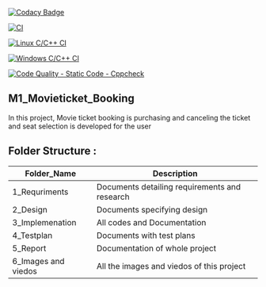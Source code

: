 
[![Codacy Badge](https://api.codacy.com/project/badge/Grade/41ff52274bcf47d391731790aeb33dac)](https://app.codacy.com/gh/hemanthkandasamy/M1_Movieticket_Booking?utm_source=github.com&utm_medium=referral&utm_content=hemanthkandasamy/M1_Movieticket_Booking&utm_campaign=Badge_Grade_Settings)


[![CI](https://github.com/hemanthkandasamy/M1_Movieticket_Booking/actions/workflows/main.yml/badge.svg)](https://github.com/hemanthkandasamy/M1_Movieticket_Booking/actions/workflows/main.yml)

[![Linux C/C++ CI](https://github.com/hemanthkandasamy/M1_Movieticket_Booking/actions/workflows/Linux_c-ccp.yml/badge.svg)](https://github.com/hemanthkandasamy/M1_Movieticket_Booking/actions/workflows/Linux_c-ccp.yml)

[![Windows C/C++ CI](https://github.com/hemanthkandasamy/M1_Movieticket_Booking/actions/workflows/windows_c-ccp.yml/badge.svg)](https://github.com/hemanthkandasamy/M1_Movieticket_Booking/actions/workflows/windows_c-ccp.yml)

[![Code Quality - Static Code - Cppcheck](https://github.com/hemanthkandasamy/M1_Movieticket_Booking/actions/workflows/cppcheck.yml/badge.svg)](https://github.com/hemanthkandasamy/M1_Movieticket_Booking/actions/workflows/cppcheck.yml)


## M1_Movieticket_Booking
In this project, Movie ticket booking is purchasing and canceling the ticket and seat selection is developed for the user

## Folder Structure :
| Folder_Name | Description |
| --------- | --------------- |
| 1_Requriments  | Documents detailing requirements and research |
| 2_Design | Documents specifying design |
| 3_Implemenation  | All codes and Documentation  |
| 4_Testplan | Documents with test plans |
| 5_Report | Documentation of whole project |
| 6_Images and viedos | All the images and viedos of this project |
